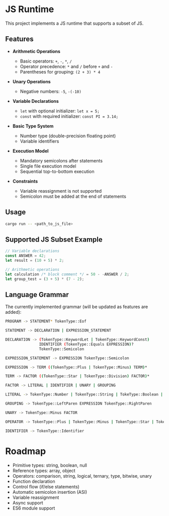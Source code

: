 # JS Runtime

This project implements a JS runtime that supports a subset of JS.

## Features

- **Arithmetic Operations**
  - Basic operators: `+`, `-`, `*`, `/`
  - Operator precedence: `*` and `/` before `+` and `-`
  - Parentheses for grouping: `(2 + 3) * 4`

- **Unary Operations**
  - Negative numbers: `-5`, `-(-10)`

- **Variable Declarations**
  - `let` with optional initializer: `let x = 5;`
  - `const` with required initializer: `const PI = 3.14;`

- **Basic Type System**
  - Number type (double-precision floating point)
  - Variable identifiers
  
- **Execution Model**
  - Mandatory semicolons after statements
  - Single file execution model
  - Sequential top-to-bottom execution

- **Constraints**
  - Variable reassignment is not supported
  - Semicolon must be added at the end of statements

## Usage

```bash
cargo run -- <path_to_js_file>
```

## Supported JS Subset Example

```js
// Variable declarations
const ANSWER = 42;
let result = (10 + 5) * 2;

// Arithmetic operations
let calculation /* block comment */ = 50 - -ANSWER / 2;
let group_test = (3 + 5) * (7 - 2);
```

## Language Grammar

The currently implemented grammar (will be updated as features are added):

```bash
PROGRAM -> STATEMENT* TokenType::Eof

STATEMENT -> DECLARATION | EXPRESSION_STATEMENT

DECLARATION -> (TokenType::KeywordLet | TokenType::KeywordConst)
               IDENTIFIER (TokenType::Equals EXPRESSION)? 
               TokenType::Semicolon

EXPRESSION_STATEMENT -> EXPRESSION TokenType::Semicolon

EXPRESSION -> TERM ((TokenType::Plus | TokenType::Minus) TERM)*

TERM -> FACTOR ((TokenType::Star | TokenType::Division) FACTOR)*

FACTOR -> LITERAL | IDENTIFIER | UNARY | GROUPING

LITERAL -> TokenType::Number | TokenType::String | TokeType::Boolean | TokenType::Null | TokenType::Undefined

GROUPING -> TokenType::LeftParen EXPRESSION TokenType::RightParen

UNARY -> TokenType::Minus FACTOR 

OPERATOR -> TokenType::Plus | TokenType::Minus | TokenType::Star | TokenType::Slash

IDENTIFIER -> TokenType::Identifier
```

# Roadmap

- Primitive types: string, boolean, null
- Reference types: array, object
- Operators: comparison, string, logical, ternary, type, bitwise, unary
- Function declaration
- Control flow (if/else statements)
- Automatic semicolon insertion (ASI)
- Variable reassignment
- Async support
- ES6 module support